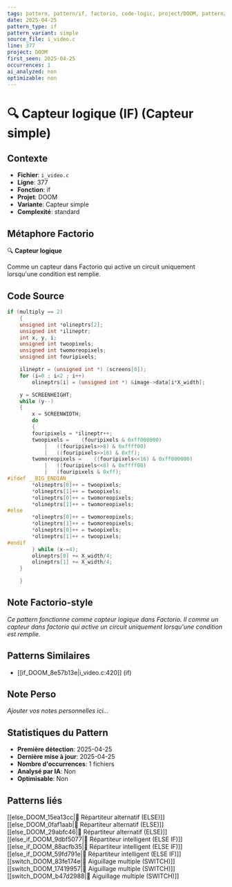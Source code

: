 ```yaml
---
tags: pattern, pattern/if, factorio, code-logic, project/DOOM, pattern/variant/simple
date: 2025-04-25
pattern_type: if
pattern_variant: simple
source_file: i_video.c
line: 377
project: DOOM
first_seen: 2025-04-25
occurrences: 1
ai_analyzed: non
optimizable: non
---
```


# 🔍 Capteur logique (IF) (Capteur simple)

## Contexte
- **Fichier**: `i_video.c`
- **Ligne**: 377
- **Fonction**: if
- **Projet**: DOOM
- **Variante**: Capteur simple
- **Complexité**: standard

## Métaphore Factorio
🔍 **Capteur logique**

Comme un capteur dans Factorio qui active un circuit uniquement lorsqu'une condition est remplie.

## Code Source
```c
if (multiply == 2)
    {
	unsigned int *olineptrs[2];
	unsigned int *ilineptr;
	int x, y, i;
	unsigned int twoopixels;
	unsigned int twomoreopixels;
	unsigned int fouripixels;

	ilineptr = (unsigned int *) (screens[0]);
	for (i=0 ; i<2 ; i++)
	    olineptrs[i] = (unsigned int *) &image->data[i*X_width];

	y = SCREENHEIGHT;
	while (y--)
	{
	    x = SCREENWIDTH;
	    do
	    {
		fouripixels = *ilineptr++;
		twoopixels =	(fouripixels & 0xff000000)
		    |	((fouripixels>>8) & 0xffff00)
		    |	((fouripixels>>16) & 0xff);
		twomoreopixels =	((fouripixels<<16) & 0xff000000)
		    |	((fouripixels<<8) & 0xffff00)
		    |	(fouripixels & 0xff);
#ifdef __BIG_ENDIAN__
		*olineptrs[0]++ = twoopixels;
		*olineptrs[1]++ = twoopixels;
		*olineptrs[0]++ = twomoreopixels;
		*olineptrs[1]++ = twomoreopixels;
#else
		*olineptrs[0]++ = twomoreopixels;
		*olineptrs[1]++ = twomoreopixels;
		*olineptrs[0]++ = twoopixels;
		*olineptrs[1]++ = twoopixels;
#endif
	    } while (x-=4);
	    olineptrs[0] += X_width/4;
	    olineptrs[1] += X_width/4;
	}

    }
```

## Note Factorio-style
*Ce pattern fonctionne comme capteur logique dans Factorio. Il comme un capteur dans factorio qui active un circuit uniquement lorsqu'une condition est remplie.*

## Patterns Similaires
- [[if_DOOM_8e57b13e|i_video.c:420]] (if)

## Note Perso
*Ajouter vos notes personnelles ici...*

## Statistiques du Pattern
- **Première détection**: 2025-04-25
- **Dernière mise à jour**: 2025-04-25
- **Nombre d'occurrences**: 1 fichiers
- **Analysé par IA**: Non
- **Optimisable**: Non

## Patterns liés
[[else_DOOM_15ea13cc|🔀 Répartiteur alternatif (ELSE)]]
[[else_DOOM_0faf1aab|🔀 Répartiteur alternatif (ELSE)]]
[[else_DOOM_29abfc46|🔀 Répartiteur alternatif (ELSE)]]
[[else_if_DOOM_9dbf5077|🔄 Répartiteur intelligent (ELSE IF)]]
[[else_if_DOOM_88acfb35|🔄 Répartiteur intelligent (ELSE IF)]]
[[else_if_DOOM_59fd791e|🔄 Répartiteur intelligent (ELSE IF)]]
[[switch_DOOM_83fe174e|🔀 Aiguillage multiple (SWITCH)]]
[[switch_DOOM_17419957|🔀 Aiguillage multiple (SWITCH)]]
[[switch_DOOM_b47d2988|🔀 Aiguillage multiple (SWITCH)]]
